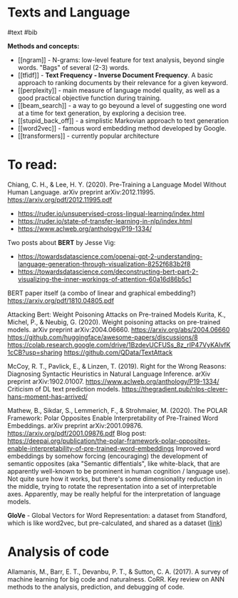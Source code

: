 # Texts and Language

#text #bib

**Methods and concepts:**
* [[ngram]] - N-grams: low-level feature for text analysis, beyond single words. "Bags" of several (2-3) words.
* [[tfidf]] - **Text Frequency - Inverse Document Frequency**. A basic approach to ranking documents by their relevance for a given keyword.
* [[perplexity]] - main measure of language model quality, as well as a good practical objective function during training.
* [[beam_search]] - a way to go beyound a level of suggesting one word at a time for text generation, by exploring a decision tree.
* [[stupid_back_off]] - a simplistic Markovian approach to text generation
* [[word2vec]] - famous word embedding method developed by Google.
* [[transformers]] - currently popular architecture

# To read:

Chiang, C. H., & Lee, H. Y. (2020). Pre-Training a Language Model Without Human Language. arXiv preprint arXiv:2012.11995.
https://arxiv.org/pdf/2012.11995.pdf

* https://ruder.io/unsupervised-cross-lingual-learning/index.html
* https://ruder.io/state-of-transfer-learning-in-nlp/index.html
* https://www.aclweb.org/anthology/P19-1334/ 

Two posts about **BERT** by Jesse Vig:
* https://towardsdatascience.com/openai-gpt-2-understanding-language-generation-through-visualization-8252f683b2f8
* https://towardsdatascience.com/deconstructing-bert-part-2-visualizing-the-inner-workings-of-attention-60a16d86b5c1

BERT paper itself (a combo of linear and graphical embedding?)
https://arxiv.org/pdf/1810.04805.pdf

Attacking Bert: Weight Poisoning Attacks on Pre-trained Models
Kurita, K., Michel, P., & Neubig, G. (2020). Weight poisoning attacks on pre-trained models. arXiv preprint arXiv:2004.06660.
https://arxiv.org/abs/2004.06660
https://github.com/huggingface/awesome-papers/discussions/8
https://colab.research.google.com/drive/1BzdevUCFUSs_8z_rIP47VyKAlvfK1cCB?usp=sharing
https://github.com/QData/TextAttack

McCoy, R. T., Pavlick, E., & Linzen, T. (2019). Right for the Wrong Reasons: Diagnosing Syntactic Heuristics in Natural Language Inference. arXiv preprint arXiv:1902.01007.
https://www.aclweb.org/anthology/P19-1334/
Criticism of DL text prediction models.
https://thegradient.pub/nlps-clever-hans-moment-has-arrived/

Mathew, B., Sikdar, S., Lemmerich, F., & Strohmaier, M. (2020). The POLAR Framework: Polar Opposites Enable Interpretability of Pre-Trained Word Embeddings. arXiv preprint arXiv:2001.09876.
https://arxiv.org/pdf/2001.09876.pdf
Blog post:
https://deepai.org/publication/the-polar-framework-polar-opposites-enable-interpretability-of-pre-trained-word-embeddings
Improved word embeddings by somehow forcing (encouraging) the development of semantic opposites (aka "Semantic diffentials", like white-black, that are apparently well-known to be prominent in human cognition / language use). Not quite sure how it works, but there's some dimensionality reduction in the middle, trying to rotate the representation into a set of interpretable axes. Apparently, may be really helpful for the interpretation of language models.

**GloVe** - Global Vectors for Word Representation: a dataset from Standford, which is like word2vec, but pre-calculated, and shared as a dataset ([link](https://nlp.stanford.edu/projects/glove/))

# Analysis of code

Allamanis, M., Barr, E. T., Devanbu, P. T., & Sutton, C. A. (2017). A survey of machine learning
for big code and naturalness. CoRR.
Key review on ANN methods to the analysis, prediction, and debugging of code.